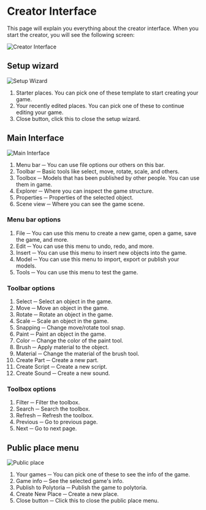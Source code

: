 # Creator Interface

This page will explain you everything about the creator interface. When you start the creator, you will see the following screen:

![Creator Interface](/assets/interface/startup.png)

## Setup wizard

![Setup Wizard](/assets/interface/setup-wizard.png)

1. Starter places. You can pick one of these template to start creating your game.
2. Your recently edited places. You can pick one of these to continue editing your game.
3. Close button, click this to close the setup wizard.

## Main Interface

![Main Interface](/assets/interface/main-interface.png)

1. Menu bar ─ You can use file options our others on this bar.
2. Toolbar ─ Basic tools like select, move, rotate, scale, and others.
3. Toolbox ─ Models that has been published by other people. You can use them in game.
4. Explorer ─ Where you can inspect the game structure.
5. Properties ─ Properties of the selected object.
6. Scene view ─ Where you can see the game scene.

### Menu bar options

1. File ─ You can use this menu to create a new game, open a game, save the game, and more.
2. Edit ─ You can use this menu to undo, redo, and more.
3. Insert ─ You can use this menu to insert new objects into the game.
4. Model ─ You can use this menu to import, export or publish your models.
5. Tools ─ You can use this menu to test the game.

### Toolbar options

1. Select ─ Select an object in the game.
2. Move ─ Move an object in the game.
3. Rotate ─ Rotate an object in the game.
4. Scale ─ Scale an object in the game.
5. Snapping ─ Change move/rotate tool snap.
6. Paint ─ Paint an object in the game.
7. Color ─ Change the color of the paint tool.
8. Brush ─ Apply material to the object.
9. Material ─ Change the material of the brush tool.
10. Create Part ─ Create a new part.
11. Create Script ─ Create a new script.
12. Create Sound ─ Create a new sound.

### Toolbox options

1. Filter ─ Filter the toolbox.
2. Search ─ Search the toolbox.
3. Refresh ─ Refresh the toolbox.
4. Previous ─ Go to previous page.
5. Next ─ Go to next page.

## Public place menu

![Public place](/assets/interface/publish-place.png)

1. Your games ─ You can pick one of these to see the info of the game.
2. Game info ─ See the selected game's info.
3. Publish to Polytoria ─ Publish the game to polytoria.
4. Create New Place ─ Create a new place.
5. Close button ─ Click this to close the public place menu.
